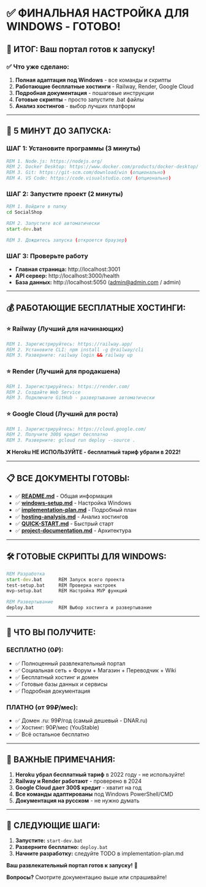 # ✅ ФИНАЛЬНАЯ НАСТРОЙКА ДЛЯ WINDOWS - ГОТОВО!

## 🎯 **ИТОГ: Ваш портал готов к запуску!**

### ✅ **Что уже сделано:**

1. **Полная адаптация под Windows** - все команды и скрипты
2. **Работающие бесплатные хостинги** - Railway, Render, Google Cloud
3. **Подробная документация** - пошаговые инструкции
4. **Готовые скрипты** - просто запустите .bat файлы
5. **Анализ хостингов** - выбор лучших платформ

---

## 🚀 **5 МИНУТ ДО ЗАПУСКА:**

### ШАГ 1: Установите программы (3 минуты)
```cmd
REM 1. Node.js: https://nodejs.org/
REM 2. Docker Desktop: https://www.docker.com/products/docker-desktop/
REM 3. Git: https://git-scm.com/download/win (опционально)
REM 4. VS Code: https://code.visualstudio.com/ (опционально)
```

### ШАГ 2: Запустите проект (2 минуты)
```cmd
REM 1. Войдите в папку
cd SocialShop

REM 2. Запустите всё автоматически
start-dev.bat

REM 3. Дождитесь запуска (откроется браузер)
```

### ШАГ 3: Проверьте работу
- **Главная страница:** http://localhost:3001
- **API сервер:** http://localhost:3000/health
- **База данных:** http://localhost:5050 (admin@admin.com / admin)

---

## 💰 **РАБОТАЮЩИЕ БЕСПЛАТНЫЕ ХОСТИНГИ:**

### ⭐ **Railway** (Лучший для начинающих)
```cmd
REM 1. Зарегистрируйтесь: https://railway.app/
REM 2. Установите CLI: npm install -g @railway/cli
REM 3. Разверните: railway login && railway up
```

### ⭐ **Render** (Лучший для продакшена)
```cmd
REM 1. Зарегистрируйтесь: https://render.com/
REM 2. Создайте Web Service
REM 3. Подключите GitHub - развертывание автоматически
```

### ⭐ **Google Cloud** (Лучший для роста)
```cmd
REM 1. Зарегистрируйтесь: https://cloud.google.com/
REM 2. Получите 300$ кредит бесплатно
REM 3. Разверните: gcloud run deploy --source .
```

**❌ Heroku НЕ ИСПОЛЬЗУЙТЕ - бесплатный тариф убрали в 2022!**

---

## 📋 **ВСЕ ДОКУМЕНТЫ ГОТОВЫ:**

- ✅ **[README.md](README.md)** - Общая информация
- ✅ **[windows-setup.md](windows-setup.md)** - Настройка Windows
- ✅ **[implementation-plan.md](implementation-plan.md)** - Подробный план
- ✅ **[hosting-analysis.md](hosting-analysis.md)** - Анализ хостингов
- ✅ **[QUICK-START.md](QUICK-START.md)** - Быстрый старт
- ✅ **[project-documentation.md](project-documentation.md)** - Архитектура

---

## 🛠️ **ГОТОВЫЕ СКРИПТЫ ДЛЯ WINDOWS:**

```cmd
REM Разработка
start-dev.bat      REM Запуск всего проекта
test-setup.bat     REM Проверка настроек
mvp-setup.bat      REM Настройка MVP функций

REM Развертывание
deploy.bat         REM Выбор хостинга и развертывание
```

---

## 🎉 **ЧТО ВЫ ПОЛУЧИТЕ:**

### БЕСПЛАТНО (0₽):
- ✅ Полноценный развлекательный портал
- ✅ Социальная сеть + Форум + Магазин + Переводчик + Wiki
- ✅ Бесплатный хостинг и домен
- ✅ Готовые базы данных и сервисы
- ✅ Подробная документация

### ПЛАТНО (от 99₽/мес):
- ✅ Домен .ru: 99₽/год (самый дешевый - DNAR.ru)
- ✅ Хостинг: 90₽/мес (YouStable)
- ✅ Всё остальное бесплатно

---

## 🚨 **ВАЖНЫЕ ПРИМЕЧАНИЯ:**

1. **Heroku убрал бесплатный тариф** в 2022 году - не используйте!
2. **Railway и Render работают** - проверено в 2024
3. **Google Cloud дает 300$ кредит** - хватит на год
4. **Все команды адаптированы** под Windows PowerShell/CMD
5. **Документация на русском** - не нужно думать

---

## 🎯 **СЛЕДУЮЩИЕ ШАГИ:**

1. **Запустите:** `start-dev.bat`
2. **Разверните бесплатно:** `deploy.bat`
3. **Начните разработку:** следуйте TODO в implementation-plan.md

**Ваш развлекательный портал готов к запуску!** 🎊

**Вопросы?** Смотрите документацию выше или спрашивайте!